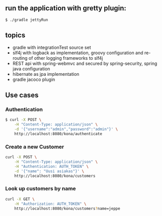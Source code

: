## run the application with gretty plugin:
```$ ./gradle jettyRun```

## topics 
- gradle with integrationTest source set
- slf4j with logback as implementation, groovy configuration and re-routing of other logging frameworks to slf4j 
- REST api with spring-webmvc and secured by spring-security, spring java configuration
- hibernate as jpa implementation
- gradle jacoco plugin

## Use cases
### Authentication
```bash
$ curl -X POST \
	-H "Content-Type: application/json" \
	-d '{"username":"admin","password":"admin"}' \
	http://localhost:8080/kona/authenticate
```
### Create a new Customer
```bash
curl -X POST \
    -H "Content-Type: application/json" \
    -H "Authentication: AUTH_TOKEN" \
    -d '{"name": "Uusi asiakas"}' \
    http://localhost:8080/kona/customers
```

### Look up customers by name
```bash
curl -X GET \
    -H "Authorization: AUTH_TOKEN" \
    http://localhost:8080/kona/customers?name=jeppe
```

